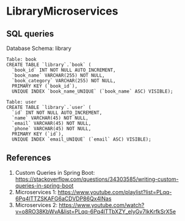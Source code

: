 # LibraryMicroservices

## SQL queries
Database Schema: library
```
Table: book
CREATE TABLE `library`.`book` (
  `book_id` INT NOT NULL AUTO_INCREMENT,
  `book_name` VARCHAR(255) NOT NULL,
  `book_category` VARCHAR(255) NOT NULL,
  PRIMARY KEY (`book_id`),
  UNIQUE INDEX `book_name_UNIQUE` (`book_name` ASC) VISIBLE);
  ```
  
  ```
  Table: user
  CREATE TABLE `library`.`user` (
    `id` INT NOT NULL AUTO_INCREMENT,
    `name` VARCHAR(45) NOT NULL,
    `email` VARCHAR(45) NOT NULL,
    `phone` VARCHAR(45) NOT NULL,
    PRIMARY KEY (`id`),
    UNIQUE INDEX `email_UNIQUE` (`email` ASC) VISIBLE);
  ```

## References
1. Custom Queries in Spring Boot: https://stackoverflow.com/questions/34303585/writing-custom-queries-in-spring-boot
2. Microservices 1: https://www.youtube.com/playlist?list=PLqq-6Pq4lTTZSKAFG6aCDVDP86Qx4lNas
3. Microservices 2: https://www.youtube.com/watch?v=o8RO38KbWvA&list=PLqq-6Pq4lTTbXZY_elyGv7IkKrfkSrX5e
